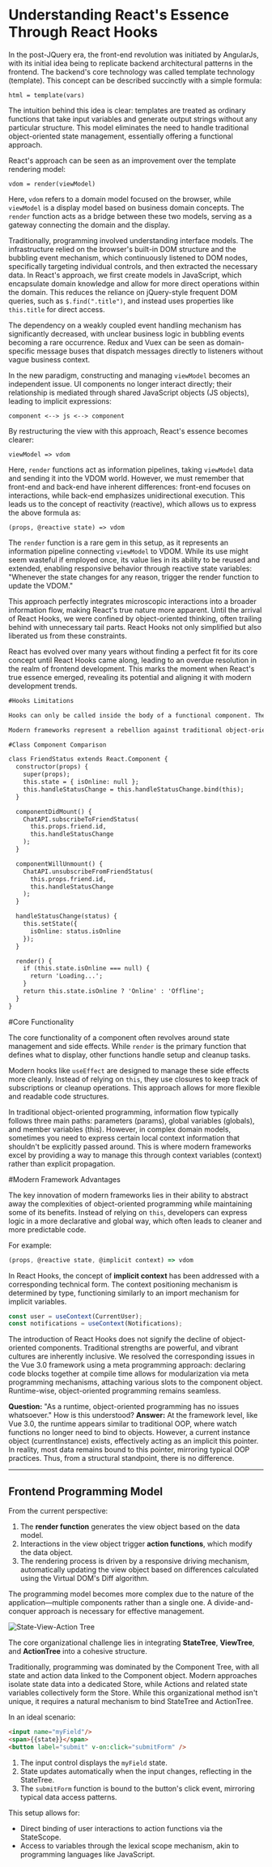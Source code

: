 # Understanding React's Essence Through React Hooks

In the post-JQuery era, the front-end revolution was initiated by AngularJs, with its initial idea being to replicate backend architectural patterns in the frontend. The backend's core technology was called template technology (template). This concept can be described succinctly with a simple formula:

```
html = template(vars)
```

The intuition behind this idea is clear: templates are treated as ordinary functions that take input variables and generate output strings without any particular structure. This model eliminates the need to handle traditional object-oriented state management, essentially offering a functional approach.

React's approach can be seen as an improvement over the template rendering model:

```
vdom = render(viewModel)
```

Here, `vdom` refers to a domain model focused on the browser, while `viewModel` is a display model based on business domain concepts. The `render` function acts as a bridge between these two models, serving as a gateway connecting the domain and the display.

Traditionally, programming involved understanding interface models. The infrastructure relied on the browser's built-in DOM structure and the bubbling event mechanism, which continuously listened to DOM nodes, specifically targeting individual controls, and then extracted the necessary data. In React's approach, we first create models in JavaScript, which encapsulate domain knowledge and allow for more direct operations within the domain. This reduces the reliance on jQuery-style frequent DOM queries, such as `$.find(".title")`, and instead uses properties like `this.title` for direct access.

The dependency on a weakly coupled event handling mechanism has significantly decreased, with unclear business logic in bubbling events becoming a rare occurrence. Redux and Vuex can be seen as domain-specific message buses that dispatch messages directly to listeners without vague business context.

In the new paradigm, constructing and managing `viewModel` becomes an independent issue. UI components no longer interact directly; their relationship is mediated through shared JavaScript objects (JS objects), leading to implicit expressions:

```
component <--> js <--> component
```

By restructuring the view with this approach, React's essence becomes clearer:

```
viewModel => vdom
```

Here, `render` functions act as information pipelines, taking `viewModel` data and sending it into the VDOM world. However, we must remember that front-end and back-end have inherent differences: front-end focuses on interactions, while back-end emphasizes unidirectional execution. This leads us to the concept of reactivity (reactive), which allows us to express the above formula as:

```
(props, @reactive state) => vdom
```

The `render` function is a rare gem in this setup, as it represents an information pipeline connecting `viewModel` to VDOM. While its use might seem wasteful if employed once, its value lies in its ability to be reused and extended, enabling responsive behavior through reactive state variables: "Whenever the state changes for any reason, trigger the render function to update the VDOM."

This approach perfectly integrates microscopic interactions into a broader information flow, making React's true nature more apparent. Until the arrival of React Hooks, we were confined by object-oriented thinking, often trailing behind with unnecessary tail parts. React Hooks not only simplified but also liberated us from these constraints.

React has evolved over many years without finding a perfect fit for its core concept until React Hooks came along, leading to an overdue resolution in the realm of frontend development. This marks the moment when React's true essence emerged, revealing its potential and aligning it with modern development trends.
```markdown
#Hooks Limitations

Hooks can only be called inside the body of a functional component. They cannot be used within loops, conditional statements, or nested functions. This is because they should not be executed more than once during the rendering phase.

Modern frameworks represent a rebellion against traditional object-oriented encapsulation. Object-oriented programming emphasizes objects before properties and methods, whereas modern frameworks emphasize global rules and direct expression. The reason hooks are tied to specific components is that their execution relies on the component's lifecycle.
```

```markdown
#Class Component Comparison

class FriendStatus extends React.Component {
  constructor(props) {
    super(props);
    this.state = { isOnline: null };
    this.handleStatusChange = this.handleStatusChange.bind(this);
  }

  componentDidMount() {
    ChatAPI.subscribeToFriendStatus(
      this.props.friend.id,
      this.handleStatusChange
    );
  }

  componentWillUnmount() {
    ChatAPI.unsubscribeFromFriendStatus(
      this.props.friend.id,
      this.handleStatusChange
    );
  }

  handleStatusChange(status) {
    this.setState({
      isOnline: status.isOnline
    });
  }

  render() {
    if (this.state.isOnline === null) {
      return 'Loading...';
    }
    return this.state.isOnline ? 'Online' : 'Offline';
  }
}
```

#Core Functionality

The core functionality of a component often revolves around state management and side effects. While `render` is the primary function that defines what to display, other functions handle setup and cleanup tasks.

Modern hooks like `useEffect` are designed to manage these side effects more cleanly. Instead of relying on `this`, they use closures to keep track of subscriptions or cleanup operations. This approach allows for more flexible and readable code structures.

In traditional object-oriented programming, information flow typically follows three main paths: parameters (params), global variables (globals), and member variables (this). However, in complex domain models, sometimes you need to express certain local context information that shouldn't be explicitly passed around. This is where modern frameworks excel by providing a way to manage this through context variables (context) rather than explicit propagation.

#Modern Framework Advantages

The key innovation of modern frameworks lies in their ability to abstract away the complexities of object-oriented programming while maintaining some of its benefits. Instead of relying on `this`, developers can express logic in a more declarative and global way, which often leads to cleaner and more predictable code.

For example:
```javascript
(props, @reactive state, @implicit context) => vdom
```


In React Hooks, the concept of **implicit context** has been addressed with a corresponding technical form. The context positioning mechanism is determined by type, functioning similarly to an import mechanism for implicit variables.

```javascript
const user = useContext(CurrentUser);
const notifications = useContext(Notifications);
```

The introduction of React Hooks does not signify the decline of object-oriented components. Traditional strengths are powerful, and vibrant cultures are inherently inclusive. We resolved the corresponding issues in the Vue 3.0 framework using a meta programming approach: declaring code blocks together at compile time allows for modularization via meta programming mechanisms, attaching various slots to the component object. Runtime-wise, object-oriented programming remains seamless.

**Question:** "As a runtime, object-oriented programming has no issues whatsoever." How is this understood?
**Answer:** At the framework level, like Vue 3.0, the runtime appears similar to traditional OOP, where watch functions no longer need to bind to objects. However, a current instance object (currentInstance) exists, effectively acting as an implicit this pointer. In reality, most data remains bound to this pointer, mirroring typical OOP practices. Thus, from a structural standpoint, there is no difference.

---


## Frontend Programming Model

From the current perspective:

1. The **render function** generates the view object based on the data model.
2. Interactions in the view object trigger **action functions**, which modify the data object.
3. The rendering process is driven by a responsive driving mechanism, automatically updating the view object based on differences calculated using the Virtual DOM's Diff algorithm.

The programming model becomes more complex due to the nature of the application—multiple components rather than a single one. A divide-and-conquer approach is necessary for effective management.

![State-View-Action Tree](react/state-view-action-tree.png)

The core organizational challenge lies in integrating **StateTree**, **ViewTree**, and **ActionTree** into a cohesive structure.

Traditionally, programming was dominated by the Component Tree, with all state and action data linked to the Component object. Modern approaches isolate state data into a dedicated Store, while Actions and related state variables collectively form the Store. While this organizational method isn't unique, it requires a natural mechanism to bind StateTree and ActionTree.

In an ideal scenario:

```html
<input name="myField"/>
<span>{{state}}</span>
<button label="submit" v-on:click="submitForm" />
```

1. The input control displays the `myField` state.
2. State updates automatically when the input changes, reflecting in the StateTree.
3. The `submitForm` function is bound to the button's click event, mirroring typical data access patterns.

This setup allows for:
- Direct binding of user interactions to action functions via the StateScope.
- Access to variables through the lexical scope mechanism, akin to programming languages like JavaScript.

